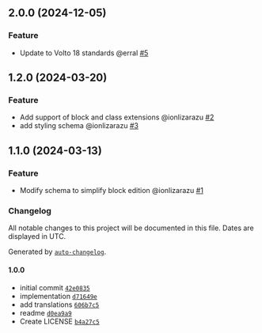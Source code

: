 ## 2.0.0 (2024-12-05)

### Feature

- Update to Volto 18 standards @erral [#5](https://github.com/codesyntax/volto-countup-block/issue/5)

## 1.2.0 (2024-03-20)

### Feature

- Add support of block and class extensions @ionlizarazu [#2](https://github.com/codesyntax/voltocountup-block/pull/2)
- add styling schema @ionlizarazu [#3](https://github.com/codesyntax/voltocountup-block/pull/3)

## 1.1.0 (2024-03-13)

### Feature

- Modify schema to simplify block edition @ionlizarazu [#1](https://github.com/codesyntax/voltocountup-block/pull/1)

### Changelog

All notable changes to this project will be documented in this file. Dates are displayed in UTC.

Generated by [`auto-changelog`](https://github.com/CookPete/auto-changelog).

#### 1.0.0

- initial commit [`42e0835`](https://github.com/codesyntax/volto-countup-block/commit/42e08358d2938bff0315e8cf4dc67168f72b7437)
- implementation [`d71649e`](https://github.com/codesyntax/volto-countup-block/commit/d71649ebabfb57d0136b90cc6109d42015c93b69)
- add translations [`606b7c5`](https://github.com/codesyntax/volto-countup-block/commit/606b7c5eb437001912f34ee15f4a16a94cf75503)
- readme [`d0ea9a9`](https://github.com/codesyntax/volto-countup-block/commit/d0ea9a91f4ff0092863e0eb8b3322f96b0f326dc)
- Create LICENSE [`b4a27c5`](https://github.com/codesyntax/volto-countup-block/commit/b4a27c5ccdcebbae6c565b58f68c6e94f8e6407e)
